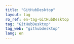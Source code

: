 ```yaml
---
title: "GitHubDesktop"
layout: tag
ro_ref: en-tag-GitHubDesktop
tag: "GitHubDesktop"
tag_web: "githubdesktop"
lang: en
---
```

